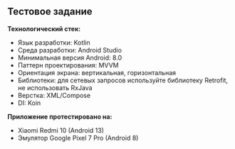 ## Тестовое задание

**Технологический стек:**
* Язык разработки: Kotlin  
* Среда разработки: Android Studio  
* Минимальная версия Android: 8.0  
* Паттерн проектирования: MVVM  
* Ориентация экрана: вертикальная, горизонтальная  
* Библиотеки: для сетевых запросов используйте библиотеку Retrofit, не использовать RxJava  
* Верстка: XML/Compose  
* DI: Koin

**Приложение протестировано на:**
* Xiaomi Redmi 10 (Android 13)  
* Эмулятор Google Pixel 7 Pro (Android 8)
